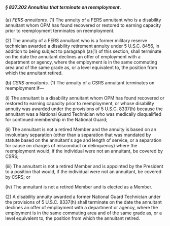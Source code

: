 ##### § 837.202 Annuities that terminate on reemployment. #####

(a) *FERS annuitants.* (1) The annuity of a FERS annuitant who is a disability annuitant whom OPM has found recovered or restored to earning capacity prior to reemployment terminates on reemployment.

(2) The annuity of a FERS annuitant who is a former military reserve technician awarded a disability retirement annuity under 5 U.S.C. 8456, in addition to being subject to paragraph (a)(1) of this section, shall terminate on the date the annuitant declines an offer of employment with a department or agency, where the employment is in the same commuting area and of the same grade as, or a level equivalent to, the position from which the annuitant retired.

(b) *CSRS annuitants.* (1) The annuity of a CSRS annuitant terminates on reemployment if—

(i) The annuitant is a disability annuitant whom OPM has found recovered or restored to earning capacity prior to reemployment, or whose disability annuity was awarded under the provisions of 5 U.S.C. 8337(h) because the annuitant was a National Guard Technician who was medically disqualified for continued membership in the National Guard;

(ii) The annuitant is not a retired Member and the annuity is based on an involuntary separation (other than a separation that was mandated by statute based on the annuitant's age and length of service, or a separation for cause on charges of misconduct or delinquency) where the reemployment would, if the individual were not an annuitant, be covered by CSRS;

(iii) The annuitant is not a retired Member and is appointed by the President to a position that would, if the individual were not an annuitant, be covered by CSRS; or

(iv) The annuitant is not a retired Member and is elected as a Member.

(2) A disability annuity awarded a former National Guard Technician under the provisions of 5 U.S.C. 8337(h) shall terminate on the date the annuitant declines an offer of employment with a department or agency, where the employment is in the same commuting area and of the same grade as, or a level equivalent to, the position from which the annuitant retired.